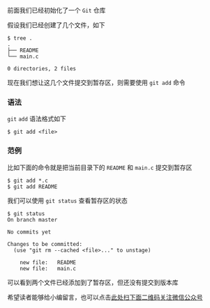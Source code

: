 前面我们已经初始化了一个 `Git` 仓库

假设我们已经创建了几个文件，如下

```
$ tree .
.
├── README
└── main.c

0 directories, 2 files
```

现在我们想让这几个文件提交到暂存区，则需要使用 `git add` 命令

### 语法 ###

`git` `add` 语法格式如下

```
$ git add <file>
```

### 范例 ###

比如下面的命令就是把当前目录下的 `README` 和 `main.c` 提交到暂存区

```
$ git add *.c
$ git add README
```

我们可以使用 `git status` 查看暂存区的状态

```
$ git status
On branch master

No commits yet

Changes to be committed:
  (use "git rm --cached <file>..." to unstage)

    new file:   README
    new file:   main.c
```

可以看到两个文件已经添加到了暂存区，但还没有提交到版本库

希望读者能够给小编留言，也可以点击[此处扫下面二维码关注微信公众号](https://www.ycbbs.vip/?p=28 "此处扫下面二维码关注微信公众号")